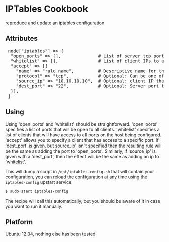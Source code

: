 # IPTables Cookbook

reproduce and update an iptables configuration

## Attributes

<pre>
 node["iptables"] => {
  "open_ports" => [],              # List of server tcp ports that are open to all client IPs
  "whitelist" => [],               # List of client IPs to allow access to all server ports
  "accept" => [{
    "name" => "rule name",         # Descriptive name for this rule
    "protocol" => "tcp",           # Optional: Can be one of [tcp, udp, icmp, or all] (default: all)
    "source_ip" => "10.10.10.10",  # Optional: client IP that this rule applies to
    "dest_port" => "22",           # Optional: Server port to open
  }],
 }
</pre>

## Using

Using 'open_ports' and 'whitelist' should be straightforward. 'open_ports' specifies a list of ports
that will be open to all clients. 'whitelist' specifies a list of clients that will have access to
all ports on the host being configured. 'accept' allows you to specify a client that has access to
a specific port. If 'dest_port' is given, but source_ip' isn't specified then the resulting rule
will be the same as adding the port to 'open_ports'. Similarly, if 'source_ip' is given with a
'dest_port', then the effect will be the same as adding an ip to 'whitelist'.

This will dump a script in `/opt/iptables-config.sh` that will contain your configuration, you can reload the configuration at any time using the `iptables-config` upstart service:

    $ sudo start iptables-config

The recipe will call this automatically, but you should be aware of it in case you want to run it manually.

## Platform

Ubuntu 12.04, nothing else has been tested

